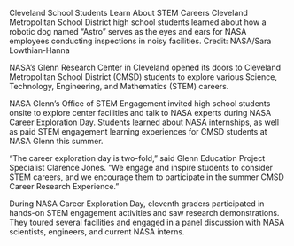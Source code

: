 Cleveland School Students Learn About STEM Careers 
 Cleveland Metropolitan School District high school students learned about how a robotic dog named “Astro” serves as the eyes and ears for NASA employees conducting inspections in noisy facilities. Credit: NASA/Sara Lowthian-Hanna



NASA’s Glenn Research Center in Cleveland opened its doors to Cleveland Metropolitan School District (CMSD) students to explore various Science, Technology, Engineering, and Mathematics (STEM) careers.

NASA Glenn’s Office of STEM Engagement invited high school students onsite to explore center facilities and talk to NASA experts during NASA Career Exploration Day. Students learned about NASA internships, as well as paid STEM engagement learning experiences for CMSD students at NASA Glenn this summer.

“The career exploration day is two-fold,” said Glenn Education Project Specialist Clarence Jones. “We engage and inspire students to consider STEM careers, and we encourage them to participate in the summer CMSD Career Research Experience.”

During NASA Career Exploration Day, eleventh graders participated in hands-on STEM engagement activities and saw research demonstrations. They toured several facilities and engaged in a panel discussion with NASA scientists, engineers, and current NASA interns.